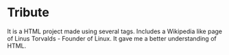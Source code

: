 # Tribute
It is a HTML project made using several tags. Includes a Wikipedia like page of Linus Torvalds - Founder of Linux. It gave me a better understanding of HTML.
